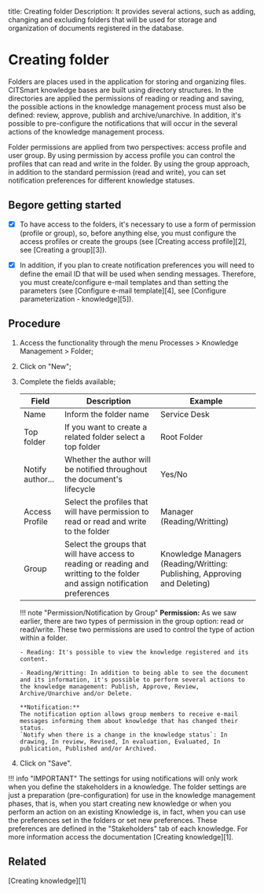 title: Creating folder
Description: It provides several actions, such as adding, changing and excluding folders that will be used for storage and organization of documents registered in the database.

# Creating folder

Folders are places used in the application for storing and organizing files. CITSmart knowledge bases are built using directory structures. In the directories are applied the permissions of reading or reading and saving, the possible actions in the knowledge management process must also be defined: review, approve, publish and archive/unarchive. In addition, it's possible to pre-configure the notifications that will occur in the several actions of the knowledge management process.

Folder permissions are applied from two perspectives: access profile and user group. By using permission by access profile you can control the profiles that can read and write in the folder. By using the group approach, in addition to the standard permission (read and write), you can set notification preferences for different knowledge statuses.

## Begore getting started

- [X] To have access to the folders, it's necessary to use a form of permission (profile or group), so, before anything else, you must configure the access profiles or create the groups (see [Creating access profile][2], see [Creating a group][3]).

- [X] In addition, if you plan to create notification preferences you will need to define the email ID that will be used when sending messages. Therefore, you must create/configure e-mail templates and than setting the parameters (see [Configure e-mail template][4], see [Configure parameterization - knowledge][5]).

## Procedure

1.  Access the functionality through the menu Processes > Knowledge Management > Folder;

2.  Click on "New";

3.  Complete the fields available;

    | Field | Description | Example |
    |-------|-----------|---------|
    | Name | Inform the folder name | Service Desk |
    | Top folder | If you want to create a related folder select a top folder | Root Folder |
    | Notify author... | Whether the author will be notified throughout the document's lifecycle | Yes/No |
    | Access Profile | Select the profiles that will have permission to read or read and write to the folder | Manager (Reading/Writting) |
    | Group | Select the groups that will have access to reading or reading and writting to the folder and assign notification preferences | Knowledge Managers (Reading/Writting: Publishing, Approving and Deleting) |

    !!! note "Permission/Notification by Group"
        **Permission:**
        As we saw earlier, there are two types of permission in the group option: read or read/write. These two permissions are used to control the type of action within a folder.
        
        - Reading: It's possible to view the knowledge registered and its content.
        
        - Reading/Writting: In addition to being able to see the document and its information, it's possible to perform several actions to the knowledge management: Publish, Approve, Review, Archive/Unarchive and/or Delete.
        
        **Notification:**
        The notification option allows group members to receive e-mail messages informing them about knowledge that has changed their status.
        `Notify when there is a change in the knowledge status`: In drawing, In review, Revised, In evaluation, Evaluated, In publication, Published and/or Archived.


4.  Click on "Save".

!!! info "IMPORTANT"
    The settings for using notifications will only work when you define the stakeholders in a knowledge. The folder settings are just a preparation (pre-configuration) for use in the knowledge management phases, that is, when you start creating new knowledge or when you perform an action on an existing Knowledge is, in fact, when you can use the preferences set in the folders or set new preferences. These preferences are defined in the "Stakeholders" tab of each knowledge. For more information access the documentation [Creating knowledge][1].


## Related

[Creating knowledge][1]


<!-- !!! tip "About"
    <b>Product/Verssion:</b> CITSmart | 9.05 &nbsp;&nbsp;
    <b>Updated:</b>12/23/2021 – Education Team

[1]:/en-us/citsmart-platform-9/processes/knowledge/use/create-knowledge.html
[2]:/en-us/citsmart-platform-9/initial-settings/access-settings/user/register-groups.html
[3]:/en-us/citsmart-platform-9/initial-settings/access-settings/profile/create-profile-access.html
[4]:/en-us/citsmart-platform-9/platform-administration/email-settings/email-templates-configure-email-template.html
[5]:/en-us/citsmart-platform-9/platform-administration/parameters-list/configure-parametrization-knowledge.html
